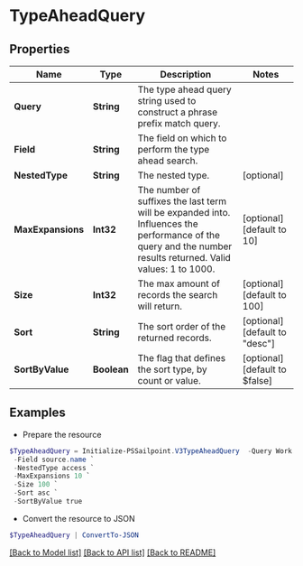 # TypeAheadQuery
## Properties

Name | Type | Description | Notes
------------ | ------------- | ------------- | -------------
**Query** | **String** | The type ahead query string used to construct a phrase prefix match query. | 
**Field** | **String** | The field on which to perform the type ahead search. | 
**NestedType** | **String** | The nested type. | [optional] 
**MaxExpansions** | **Int32** | The number of suffixes the last term will be expanded into. Influences the performance of the query and the number results returned. Valid values: 1 to 1000. | [optional] [default to 10]
**Size** | **Int32** | The max amount of records the search will return. | [optional] [default to 100]
**Sort** | **String** | The sort order of the returned records. | [optional] [default to "desc"]
**SortByValue** | **Boolean** | The flag that defines the sort type, by count or value. | [optional] [default to $false]

## Examples

- Prepare the resource
```powershell
$TypeAheadQuery = Initialize-PSSailpoint.V3TypeAheadQuery  -Query Work `
 -Field source.name `
 -NestedType access `
 -MaxExpansions 10 `
 -Size 100 `
 -Sort asc `
 -SortByValue true
```

- Convert the resource to JSON
```powershell
$TypeAheadQuery | ConvertTo-JSON
```

[[Back to Model list]](../README.md#documentation-for-models) [[Back to API list]](../README.md#documentation-for-api-endpoints) [[Back to README]](../README.md)

